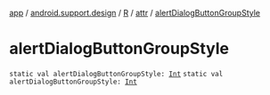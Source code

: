 [app](../../../index.md) / [android.support.design](../../index.md) / [R](../index.md) / [attr](index.md) / [alertDialogButtonGroupStyle](.)

# alertDialogButtonGroupStyle

`static val alertDialogButtonGroupStyle: `[`Int`](https://kotlinlang.org/api/latest/jvm/stdlib/kotlin/-int/index.html)
`static val alertDialogButtonGroupStyle: `[`Int`](https://kotlinlang.org/api/latest/jvm/stdlib/kotlin/-int/index.html)
